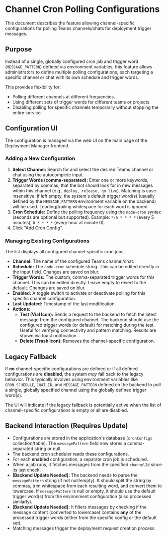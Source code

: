 # Channel Cron Polling Configurations

This document describes the feature allowing channel-specific configurations for polling Teams channels/chats for deployment trigger messages.

## Purpose

Instead of a single, globally configured cron job and trigger word (`MESSAGE_PATTERN`) defined via environment variables, this feature allows administrators to define multiple polling configurations, each targeting a specific channel or chat with its own schedule and trigger words.

This provides flexibility for:
*   Polling different channels at different frequencies.
*   Using different sets of trigger words for different teams or projects.
*   Disabling polling for specific channels temporarily without stopping the entire service.

## Configuration UI

The configuration is managed via the web UI on the main page of the Deployment Manager frontend.

### Adding a New Configuration

1.  **Select Channel:** Search for and select the desired Teams channel or chat using the autocomplete input.
2.  **Trigger Words (comma-separated):** Enter one or more keywords, separated by commas, that the bot should look for in new messages within this channel (e.g., `deploy, release, go live`). Matching is case-insensitive. If left empty, the system's default trigger word(s) (usually defined by the `MESSAGE_PATTERN` environment variable on the backend) will be used. Leading/trailing whitespace for each word is ignored.
3.  **Cron Schedule:** Define the polling frequency using the `node-cron` syntax (seconds are optional but supported). Example: `*/5 * * * *` (every 5 minutes), `0 * * * *` (every hour at minute 0).
4.  Click "Add Cron Config".

### Managing Existing Configurations

The list displays all configured channel-specific cron jobs.

*   **Channel:** The name of the configured Teams channel/chat.
*   **Schedule:** The `node-cron` schedule string. This can be edited directly in the input field. Changes are saved on blur.
*   **Trigger Words:** The custom, comma-separated trigger words for this channel. This can be edited directly. Leave empty to revert to the default. Changes are saved on blur.
*   **Enabled:** A toggle switch to activate or deactivate polling for this specific channel configuration.
*   **Last Updated:** Timestamp of the last modification.
*   **Actions:**
    *   **Test (Vial Icon):** Sends a request to the backend to fetch the latest message from the configured channel. The backend should use the configured trigger words (or default) for matching during the test. Useful for verifying connectivity and pattern matching. Results are shown via toast notification.
    *   **Delete (Trash Icon):** Removes the channel-specific configuration.

## Legacy Fallback

If **no** channel-specific configurations are defined *or* if all defined configurations are **disabled**, the system *may* fall back to the legacy behavior. This typically involves using environment variables like `CRON_SCHEDULE`, `CHAT_ID`, and `MESSAGE_PATTERN` defined on the backend to poll a single, globally specified channel using the globally defined trigger word(s).

The UI will indicate if the legacy fallback is potentially active when the list of channel-specific configurations is empty or all are disabled.

## Backend Interaction (Requires Update)

*   Configurations are stored in the application's database (`cronConfigs` collection/table). The `messagePattern` field now stores a comma-separated string or null.
*   The backend cron scheduler reads these configurations.
*   For each **enabled** configuration, a separate cron job is scheduled.
*   When a job runs, it fetches messages from the specified `channelId` since its last check.
*   **[Backend Update Needed]:** The backend needs to parse the `messagePattern` string (if not null/empty). It should split the string by commas, trim whitespace from each resulting word, and convert them to lowercase. If `messagePattern` is null or empty, it should use the default trigger word(s) from the environment configuration (also processed similarly).
*   **[Backend Update Needed]:** It filters messages by checking if the message content (converted to lowercase) contains **any** of the processed trigger words (either from the specific config or the default set).
*   Matching messages trigger the deployment request creation process.